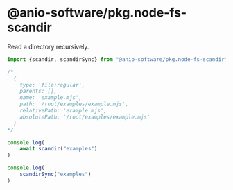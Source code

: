 # @anio-software/pkg.node-fs-scandir

Read a directory recursively.

```js
import {scandir, scandirSync} from "@anio-software/pkg.node-fs-scandir"

/*
  {
    type: 'file:regular',
    parents: [],
    name: 'example.mjs',
    path: '/root/examples/example.mjs',
    relativePath: 'example.mjs',
    absolutePath: '/root/examples/example.mjs'
  }
*/

console.log(
	await scandir("examples")
)

console.log(
	scandirSync("examples")
)
```
